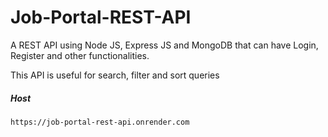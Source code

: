 # Job-Portal-REST-API
A REST API using Node JS, Express JS and MongoDB that can have Login, Register and other functionalities.

This API is useful for search, filter and sort queries

##### Host

```
https://job-portal-rest-api.onrender.com
```
